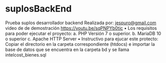 # suplosBackEnd
Prueba suplos desarrollador backend Realizada por: jespuro@gmail.com
video de de demostración https://youtu.be/sqPNPYb0tic 
• Los requisitos para poder ejecutar el proyecto:
a. PHP Versión 7 o superior.
b. MariaDB 10 o superior
c. Apache HTTP Server 
• Instructivo para ejucar este protecto:
Copiar el directorio en la carpeta correspondiente (htdocs) e importar la base de datos que se encuentra en la carpeta bd y se llama intelcost_bienes.sql 
